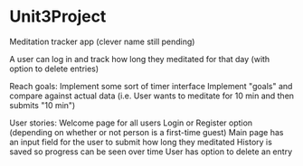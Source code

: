# Unit3Project

Meditation tracker app (clever name still pending)

A user can log in and track how long they meditated for that day (with option to delete entries)

Reach goals: 
Implement some sort of timer interface 
Implement "goals" and compare against actual data (i.e. User wants to meditate for 10 min and then submits "10 min")

User stories:
Welcome page for all users
Login or Register option (depending on whether or not person is a first-time guest)
Main page has an input field for the user to submit how long they meditated 
History is saved so progress can be seen over time
User has option to delete an entry
 
